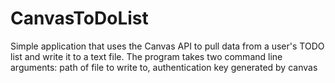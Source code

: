 # CanvasToDoList
Simple application that uses the Canvas API to pull data from a user's TODO list and write it to a text file.
The program takes two command line arguments: path of file to write to, authentication key generated by canvas
